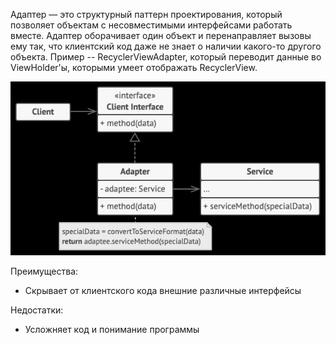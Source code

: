 Адаптер — это структурный паттерн проектирования, который позволяет объектам с несовместимыми интерфейсами работать вместе.
Адаптер оборачивает один объект и перенаправляет вызовы ему так, что клиентский код даже не знает о наличии какого-то другого объекта.
Пример -- RecyclerViewAdapter, который переводит данные во ViewHolder'ы, которыми умеет отображать RecyclerView.

![img.png](img.png)

Преимущества:
- Скрывает от клиентского кода внешние различные интерфейсы

Недостатки:
- Усложняет код и понимание программы
